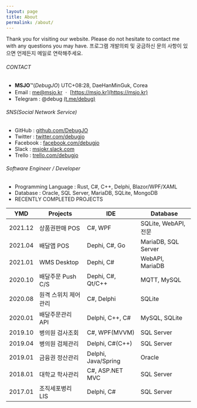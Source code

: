 ```yaml
---
layout: page
title: About
permalink: /about/
---
```


Thank you for visiting our website. Please do not hesitate to contact me with any questions you may have. 프로그램 개발의뢰 및 궁금하신 문의 사항이 있으면 언제든지 메일로 연락해주세요.

###### CONTACT
* **MSJO**™(*DebugJO*) UTC+08:28, DaeHanMinGuk, Corea
* Email : me@msjo.kr ㆍ [https://msjo.kr](https://msjo.kr)
* Telegram : @debug [(t.me/debug)](https://t.me/debug)

###### SNS(Social Network Service)
* GitHub : [github.com/DebugJO](https://github.com/DebugJO)
* Twitter : [twitter.com/debugjo](https://twitter.com/debugjo)
* Facebook : [facebook.com/debugjo](https://www.facebook.com/debugjo)
* Slack : [msjokr.slack.com](https://msjokr.slack.com/)
* Trello : [trello.com/debugjo](https://trello.com/debugjo)

###### Software Engineer / Developer
* Programming Language : Rust, C#, C++, Delphi, Blazor/WPF/XAML
* Database : Oracle, SQL Server, MariaDB, SQLite, MongoDB
* RECENTLY COMPLETED PROJECTS

| YMD | Projects | IDE | Database |
| :---: | -------- | --- | -------- |	
| 2021.12 | 상품권판매 POS | C#, WPF | SQLite, WebAPI, 전문 |	
| 2021.04 | 배달앱 POS | Dephi, C#, Go | MariaDB, SQL Server |	
| 2021.01 | WMS Desktop | Dephi, C# | WebAPI, MariaDB |
| 2020.10 | 배달주문 Push C/S | Dephi, C#, Qt/C++ | MQTT, MySQL |
| 2020.08 | 원격 스위치 제어관리 | C#, Delphi | SQLite |	
| 2020.01 | 배달주문관리 API | Delphi, C++, C# | MySQL, SQLite |
| 2019.10 | 병의원 검사조회 | C#, WPF(MVVM) | SQL Server |
| 2019.04 | 병의원 검체관리 | Delphi, C#(C++) | SQL Server |
| 2019.01 | 금융권 정산관리 | Delphi,  Java/Spring | Oracle |
| 2018.01 | 대학교 학사관리 | C#, ASP.NET MVC | SQL Server |
| 2017.01 | 조직세포병리 LIS | Delphi, C# | SQL Server |	
